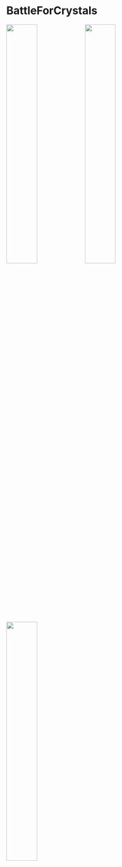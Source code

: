 # BattleForCrystals

<img src="https://user-images.githubusercontent.com/14277702/121094310-1f3ef000-c7f7-11eb-9d12-8ef021d471c4.png" width="40%" height="40%"> <img src="https://user-images.githubusercontent.com/14277702/121094320-22d27700-c7f7-11eb-82c9-8568e7026cb4.png" width="40%" height="40%"> <img src="https://user-images.githubusercontent.com/14277702/121094322-22d27700-c7f7-11eb-9c97-94bbbc652f81.png" width="40%" height="40%"> 
